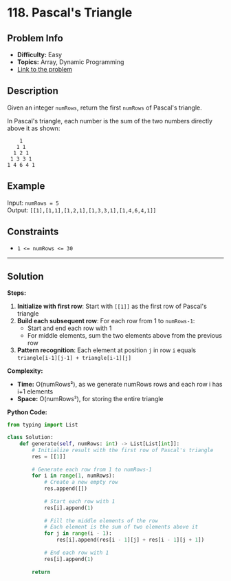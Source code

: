 # 118. Pascal's Triangle

## Problem Info

- **Difficulty:** Easy
- **Topics:** Array, Dynamic Programming
- [Link to the problem](https://leetcode.com/problems/pascals-triangle/)

## Description

Given an integer `numRows`, return the first `numRows` of Pascal's triangle.

In Pascal's triangle, each number is the sum of the two numbers directly above it as shown:

```
    1
   1 1
  1 2 1
 1 3 3 1
1 4 6 4 1
```

## Example

Input: `numRows = 5`  
Output: `[[1],[1,1],[1,2,1],[1,3,3,1],[1,4,6,4,1]]`

## Constraints

- `1 <= numRows <= 30`

---

## Solution

**Steps:**

1. **Initialize with first row**: Start with `[[1]]` as the first row of Pascal's triangle
2. **Build each subsequent row**: For each row from 1 to `numRows-1`:
   - Start and end each row with 1
   - For middle elements, sum the two elements above from the previous row
3. **Pattern recognition**: Each element at position `j` in row `i` equals `triangle[i-1][j-1] + triangle[i-1][j]`

**Complexity:**  

- **Time:** O(numRows²), as we generate numRows rows and each row i has i+1 elements
- **Space:** O(numRows²), for storing the entire triangle

**Python Code:**

```python
from typing import List

class Solution:
    def generate(self, numRows: int) -> List[List[int]]:
        # Initialize result with the first row of Pascal's triangle
        res = [[1]]
        
        # Generate each row from 1 to numRows-1
        for i in range(1, numRows):
            # Create a new empty row
            res.append([])
            
            # Start each row with 1
            res[i].append(1)
            
            # Fill the middle elements of the row
            # Each element is the sum of two elements above it
            for j in range(i - 1):
                res[i].append(res[i - 1][j] + res[i - 1][j + 1])
            
            # End each row with 1
            res[i].append(1)
        
        return
```